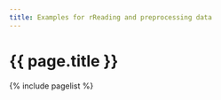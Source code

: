 ```yaml
---
title: Examples for rReading and preprocessing data
---
```


# {{ page.title }}

{% include pagelist %}
